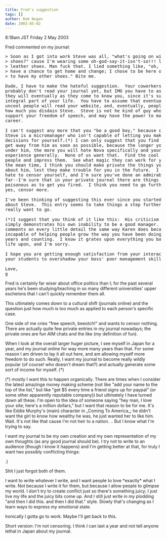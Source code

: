 ```yaml
---
title: Fred's suggestion
tags: []
author: Rob Nugen
date: 2003-05-02
---
```


<p class=date>8:18am JST Friday 2 May 2003</p>

<p>Fred commented on my journal:</p>

<pre>
> Soon as I got into work Steve was all, "what's going on with your
> shoes?" cause I'm wearing some oh-god-say-it-isn't-so!!! light brown
> leather shoes. Man fuck that. I lied something like, "oh, I didn't
> have a chance to get home and change; I chose to be here on time than
> to have my other shoes." Bite me.

Dude, I have to make the hateful suggestion.  Your coworkers at Nova
probably don't read your journal yet, but IMO you have to assume that
they will eventually as they come to know you, since it's such an
integral part of your life.  You have to assume that eventually,
uncool people will read your website, and, eventually, people will see
how much you disdain Steve.  Steve is not he kind of guy who will
support your freedom of speech, and may have the power to mangle your
career.  

I can't suggest any more that you "be a good boy," because clearly
Steve is a micromanager who isn't capable of letting you make
decisions for yourself.(*) I can only suggest that you find a way to
get away from him as soon as possible, because the longer you work
under him, the more you will hate Nova specifically and your Japan
experience generally.  None of us want that.  Find the cool important
people and impress them.  See what magic they can work for you.  In
the mean time, I think you should make private the things you say
about him, lest they make trouble for you in the future.  I know you
hate to censor yourself, and I'm sure you've done an admirable job so
far--I'm sure that in your private journal there are things so
poisonous as to get you fired.  I think you need to go further and,
yes, censor more.

I've been thinking of suggesting this ever since you started talking
about Steve.  This entry seems to take things a step further than you
really want to go.  

(*)I suggest that you think of it like this:  His criticism of you
simply demonstrates his own inability to be a good manager.  He
comments on every little detail the same way Karen does because he is
incapable of helping people grow the way you have been doing for six
years and counting.  I know it grates upon everything you base your
life upon, and I'm sorry.  

I hope you are getting enough satisfaction from your interactions with
your students to overshadow your boss' poor management skills.  

Love,
g
</pre>

<p>Fred is certainly far wiser about office politics than I; for the
past several years he's been studying/teaching in so many different
universities' upper eschelons that I can't quickly remember them
all.</p>

<p>This ultimately comes down to a cultural shift (journals online)
and the question just how much is too much as applied to each person's
specific case.</p>

<p>One side of me cries "free speech, beeotch!" and wants to censor
nothing.  There are actually quite few private entries in my journal
nowadays; the private ones are fun AIM chats and the like (my
definition of fun).</p>

<p>When I look at the overall larger huger picture, I see myself in
Japan for a year, and my journal online for way more many years than
that.  For some reason I am driven to lay it all out here, and am
allowing myself more freedom to do such.  Really, I want my journal to
become really wildly popular (of course!  who doesn't dream that?) and
actually generate some sort of income for myself. (*)</p>

<p>(*) mostly I want this to happen organically.  There are times when
I consider the latest amazinge money making scheme (not like "add your
name to the top of the list," but like "get $5 every time a friend
signs up for paypal" (or some other apparently reputable company)) but
ultimately I have turned down all these.  I'm open to the idea of
someone saying "hey man, I love your site; here's a million dollars,"
but I want that reason to be for me.  It's like Eddie Murphy's (main)
character in _Coming To America_; he didn't want the girl to know how
wealthy he was, he just wanted her to like him.  Wait.  It's not like
that cause I'm not heir to a nation. ..  But I know what I'm trying to
say.</p>

<p>I want my journal to be my own creation and my own representation
of my own thoughts (as any good journal should be).  I try not to
write to an audience (though I know it happens) and I'm getting better
at that, for truly I want two possibly conflicting things:</p>

<p>.) </p>

<p>Shit I just forgot both of them.</p>

<p>I want to write whatever I write, and I want people to love
*exactly* what I write.  Not because I write it for them, but because
I allow people to glimpse my world.  I don't try to create conflict
just so there's something juicy; I just live my life and the juicy
bits come up.  And I still just write in my plodding "and then I did
this. and then I did that." style.  Slowly that's changing as I learn
ways to express my emotional state.</p>

<p>Ironically I gotta go to work.  Maybe I'll get back to this.</p>

<p>Short version:  I'm not censoring.  I think I can last a year and
not tell anyone lethal in Japan about my journal.</p>
